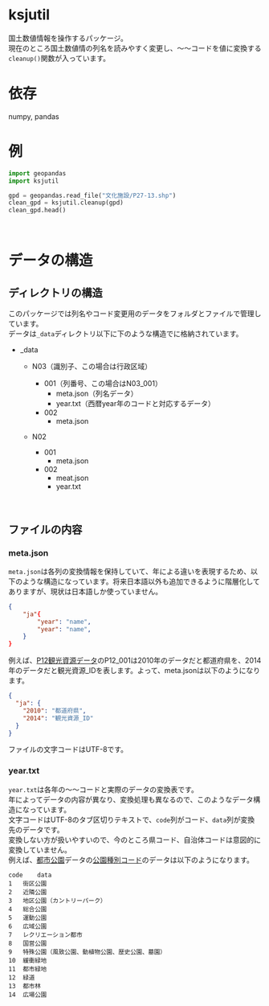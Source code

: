 # ksjutil
国土数値情報を操作するパッケージ。  
現在のところ国土数値情の列名を読みやすく変更し、～～コードを値に変換する`cleanup()`関数が入っています。
<br>

# 依存
numpy, pandas
<br>

# 例
```Python
import geopandas
import ksjutil

gpd = geopandas.read_file("文化施設/P27-13.shp")
clean_gpd = ksjutil.cleanup(gpd)
clean_gpd.head()
```
<br>

# データの構造

## ディレクトリの構造
このパッケージでは列名やコード変更用のデータをフォルダとファイルで管理しています。  
データは`_data`ディレクトリ以下に下のような構造でに格納されています。
- _data
    - N03（識別子、この場合は行政区域）
        - 001（列番号、この場合はN03_001）
            - meta.json（列名データ）
            - year.txt（西暦year年のコードと対応するデータ）
        - 002
            - meta.json

   	- N02
        - 001
            - meta.json
        - 002
			- meat.json
            - year.txt
<br>

## ファイルの内容

### meta.json
`meta.json`は各列の変換情報を保持していて、年による違いを表現するため、以下のような構造になっています。将来日本語以外も追加できるように階層化してありますが、現状は日本語しか使っていません。
```JSON
{
	"ja"{
		"year": "name",
		"year": "name",
	}
}
```
例えば、[P12観光資源データ](http://nlftp.mlit.go.jp/ksj/gml/datalist/KsjTmplt-P12-v2_2.html)のP12_001は2010年のデータだと都道府県を、2014年のデータだと観光資源_IDを表します。よって、meta.jsonは以下のようになります。
```JSON
{
  "ja": {
    "2010": "都道府県",
    "2014": "観光資源_ID"
  }
}
```
ファイルの文字コードはUTF-8です。
<br>

### year.txt
`year.txt`は各年の～～コードと実際のデータの変換表です。  
年によってデータの内容が異なり、変換処理も異なるので、このようなデータ構造になっています。  
文字コードはUTF-8のタブ区切りテキストで、`code`列がコード、`data`列が変換先のデータです。  
変換しない方が扱いやすいので、今のところ県コード、自治体コードは意図的に変換していません。  
例えば、[都市公園](http://nlftp.mlit.go.jp/ksj/gml/datalist/KsjTmplt-P13.html)データの[公園種別コード](http://nlftp.mlit.go.jp/ksj/gml/codelist/CityParkCd.html)のデータは以下のようになります。  
```
code	data
1	街区公園
2	近隣公園
3	地区公園（カントリーパーク）
4	総合公園
5	運動公園
6	広域公園
7	レクリエーション都市
8	国営公園
9	特殊公園（風致公園、動植物公園、歴史公園、墓園）
10	緩衝緑地
11	都市緑地
12	緑道
13	都市林
14	広場公園
```
<br>
